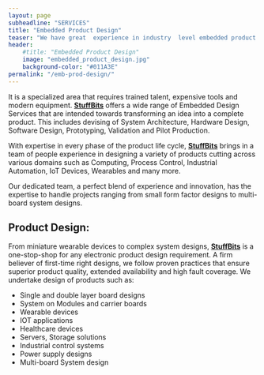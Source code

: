 ```yaml
---
layout: page
subheadline: "SERVICES"
title: "Embedded Product Design"
teaser: "We have great  experience in industry  level embedded product development. Our team is in continuous process to develop technology stacks that can be used for our own products or can be integrated into your product development solutions."
header:
    #title: "Embedded Product Design"
    image: "embedded_product_design.jpg"
    background-color: "#011A3E"
permalink: "/emb-prod-design/"
---
```

It is a specialized area that requires trained talent, expensive tools and modern equipment. **[StuffBits](https://stuffbits.in)** offers a wide range of Embedded Design Services that are intended towards transforming an idea into a complete product. This includes devising of System Architecture, Hardware Design, Software Design, Prototyping, Validation and Pilot Production.

With expertise in every phase of the product life cycle, **[StuffBits](https://stuffbits.in)** brings in a team of people experience in designing a variety of products cutting across various domains such as Computing, Process Control, Industrial Automation, IoT Devices, Wearables and many more.

Our dedicated team, a perfect blend of experience and innovation, has the expertise to handle projects ranging from small form factor designs to multi-board system designs.

## Product Design:
From miniature wearable devices to complex system designs, **[StuffBits](https://stuffbits.in)** is a one-stop-shop for any electronic product design requirement. A firm believer of first-time right designs, we follow proven practices that ensure superior product quality, extended availability and high fault coverage. We undertake design of products such as:
* Single and double layer board designs
* System on Modules and carrier boards
* Wearable devices
* IOT applications
* Healthcare devices
* Servers, Storage solutions
* Industrial control systems
* Power supply designs
* Multi-board System design